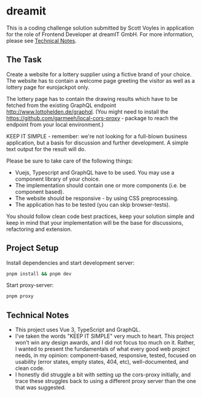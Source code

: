 # dreamit

This is a coding challenge solution submitted by Scott Voyles in application for the role of Frontend Developer at dreamIT GmbH. For more information, please see [Technical Notes](./README.md#technical-notes).

## The Task

Create a website for a lottery supplier using a fictive brand of your choice. The website has to contain a welcome page greeting the visitor as well as a lottery page for eurojackpot only.

The lottery page has to contain the drawing results which have to be fetched from the existing GraphQL endpoint http://www.lottohelden.de/graphql. (You might need to install the https://github.com/garmeeh/local-cors-proxy ‑ package to reach the endpoint from your local environment.)

KEEP IT SIMPLE - remember: we're not looking for a full-blown business application, but a basis for discussion and further development. A simple text output for the result will do.

Please be sure to take care of the following things:

- Vuejs, Typescript and GraphQL have to be used. You may use a component library of your choice.
- The implementation should contain one or more components (i.e. be component based).
- The website should be responsive - by using CSS preprocessing.
- The application has to be tested (you can skip browser-tests).

You should follow clean code best practices, keep your solution simple and keep in mind that your implementation will be the base for discussions, refactoring and extension.

## Project Setup

Install dependencies and start development server:

```sh
pnpm install && pnpm dev
```

Start proxy-server:

```sh
pnpm proxy
```

## Technical Notes

- This project uses Vue 3, TypeScript and GraphQL.
- I've taken the words "KEEP IT SIMPLE" very much to heart. This project won't win any design awards, and I did not focus too much on it. Rather, I wanted to present the fundamentals of what every good web project needs, in my opinion: component-based, responsive, tested, focused on usability (error states, empty states, 404, etc), well-documented, and clean code.
- I honestly did struggle a bit with setting up the cors-proxy initially, and trace these struggles back to using a different proxy server than the one that was suggested.
